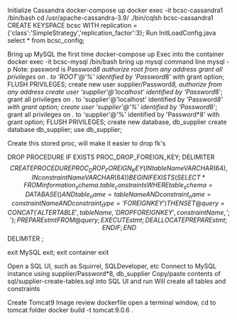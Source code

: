 Initialize Cassandra
	docker-compose up
	docker exec -it bcsc-cassandra1 /bin/bash
	cd /usr/apache-cassandra-3.9/
	./bin/cqlsh bcsc-cassandra1
	CREATE KEYSPACE bcsc WITH replication = {'class':'SimpleStrategy','replication_factor':3};
	Run InitLoadConfig.java
	select * from bcsc_config;
	

Bring up MySQL the first time
	docker-compose up
Exec into the container
	docker exec -it bcsc-mysql /bin/bash
bring up mysql command line
	mysql -p
		Note: password is Password*8
authorize root from any address
	grant all privileges on *.* to 'ROOT'@'%' identified by 'Password*8' with grant option;
	FLUSH PRIVILEGES;
create new user supplier/Password*8, authorize from any address
	create user 'supplier'@'localhost' identified by 'Password*8';
	grant all privileges on *.* to 'supplier'@'localhost' identified by 'Password*8' with grant option;
	create user 'supplier'@'%' identified by 'Password*8';
	grant all privileges on *.* to 'supplier'@'%' identified by 'Password*8' with grant option;
	FLUSH PRIVILEGES;
create new database, db_supplier
	create database db_supplier;
	use db_supplier;
	
Create this stored proc, will make it easier to drop fk's

DROP PROCEDURE IF EXISTS PROC_DROP_FOREIGN_KEY;
DELIMITER $$
CREATE PROCEDURE PROC_DROP_FOREIGN_KEY(IN tableName VARCHAR(64), IN constraintName VARCHAR(64))
BEGIN
    IF EXISTS(
        SELECT * FROM information_schema.table_constraints
        WHERE 
            table_schema    = DATABASE()     AND
            table_name      = tableName      AND
            constraint_name = constraintName AND
            constraint_type = 'FOREIGN KEY')
    THEN
        SET @query = CONCAT('ALTER TABLE ', tableName, ' DROP FOREIGN KEY ', constraintName, ';');
        PREPARE stmt FROM @query; 
        EXECUTE stmt; 
        DEALLOCATE PREPARE stmt; 
    END IF; 
END$$
DELIMITER ;

exit MySQL
	exit;
exit container
	exit

Open a SQL UI, such as Squirrel, SQLDeveloper, etc
	Connect to MySQL instance using supplier/Password*8, db_supplier
	Copy/paste contents of sql/supplier-create-tables.sql into SQL UI and run
	Will create all tables and constraints
	
Create Tomcat9 Image
review dockerfile
open a terminal window, cd to tomcat folder
docker build -t tomcat:9.0.6 .

